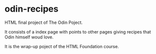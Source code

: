 # odin-recipes
HTML final project of The Odin Poject.

It consists of a index page with points to other pages giving recipes that Odin himself woud love.

It is the wrap-up poject of the HTML Foundation course.